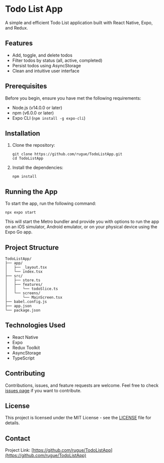 # Todo List App

A simple and efficient Todo List application built with React Native, Expo, and Redux.

## Features

- Add, toggle, and delete todos
- Filter todos by status (all, active, completed)
- Persist todos using AsyncStorage
- Clean and intuitive user interface

## Prerequisites

Before you begin, ensure you have met the following requirements:

- Node.js (v14.0.0 or later)
- npm (v6.0.0 or later)
- Expo CLI (`npm install -g expo-cli`)

## Installation

1. Clone the repository:

   ```
   git clone https://github.com/rugue/TodoListApp.git
   cd TodoListApp
   ```

2. Install the dependencies:
   ```
   npm install
   ```

## Running the App

To start the app, run the following command:

```
npx expo start
```

This will start the Metro bundler and provide you with options to run the app on an iOS simulator, Android emulator, or on your physical device using the Expo Go app.

## Project Structure

```
TodoListApp/
├── app/
│   ├── _layout.tsx
│   └── index.tsx
├── src/
│   ├── store.ts
│   ├── features/
│   │   └── todoSlice.ts
│   └── screens/
│       └── MainScreen.tsx
├── babel.config.js
├── app.json
└── package.json
```

## Technologies Used

- React Native
- Expo
- Redux Toolkit
- AsyncStorage
- TypeScript

## Contributing

Contributions, issues, and feature requests are welcome. Feel free to check [issues page](https://github.com/yourusername/TodoListApp/issues) if you want to contribute.

## License

This project is licensed under the MIT License - see the [LICENSE](LICENSE) file for details.

## Contact

Project Link: [https://github.com/rugue/TodoListApp](https://github.com/rugue/TodoListApp)
